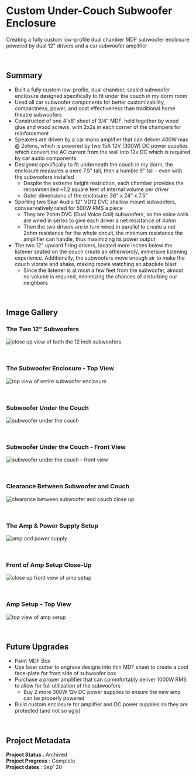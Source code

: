 # Custom Under-Couch Subwoofer Enclosure

Creating a fully custom low-profile dual chamber MDF subwoofer enclosure powered by dual 12" drivers and a car subwoofer amplifier   

<br>

## Summary
 - Built a fully custom low-profile, dual chamber, sealed subwoofer enclosure designed specifically to fit under the couch in my dorm room
 - Used all car subwoofer components for better customizability, compactness, power, and cost effectiveness than traditional home theatre subwoofers
 - Constructed of one 4'x8' sheet of 3/4" MDF, held together by wood glue and wood screws, with 2x2s in each corner of the champers for reinforcement
 - Speakers are driven by a car mono amplifier that can deliver 400W max @ 2ohms, which is powered by two 15A 12V (300W) DC power supplies which convert the AC current from the wall into 12v DC which is required by car audio components
 - Designed specifically to fit underneath the couch in my dorm, the enclosure measures a mere 7.5" tall, then a humble 9" tall - even with the subwoofers installed
   - Despite the extreme height restriction, each chamber provides the recommended ~1.2 square feet of internal volume per driver 
   - Outer dimensions of the enclosure: 36" x 24" x 7.5"
 - Sporting two Skar Audio 12" VD12 DVC shallow mount subwoofers, convservatively rated for 500W RMS a piece
   - They are 2ohm DVC (Dual Voice Coil) subwoofers, so the voice coils are wired in series to give each driver a net resistance of 4ohm
   - Then the two drivers are in turn wired in parallel to create a net 2ohm resistance for the whole circuit, the minimum resistance the amplifier can handle, thus maximizing its power output
 - The two 12" upward firing drivers, located mere inches below the listener seated on the couch create an otherwordly, immersive listening experience. Additionally, the subwoofers move enough air to make the couch vibrate and shake, making movie watching an absolute blast
   - Since the listener is at most a few feet from the subwoofer, almost no volume is required, minimizing the chances of disturbing our neighbors

<br>

## Image Gallery

### The Two 12" Subwoofers
![close up view of both the 12 inch subwoofers](https://github.com/a-dubs/under-couch-dorm-subwoofer/blob/master/image_gallery/sub_top_angle_view.jpg)

<br>

### The Subwoofer Enclosure - Top View
![top view of entire subwoofer enclosure](https://github.com/a-dubs/under-couch-dorm-subwoofer/blob/master/image_gallery/sub_top_view.jpg)

<br>

### Subwoofer Under the Couch
![subwoofer under the couch](https://github.com/a-dubs/under-couch-dorm-subwoofer/blob/master/image_gallery/sub_under_couch_side_angle_view.jpg)

<br>

### Subwoofer Under the Couch - Front View
![subwoofer under the couch - front view](https://github.com/a-dubs/under-couch-dorm-subwoofer/blob/master/image_gallery/sub_under_couch_front_view.jpg)

<br>

### Clearance Between Subwoofer and Couch 
![clearance between subwoofer and couch close up](https://github.com/a-dubs/under-couch-dorm-subwoofer/blob/master/image_gallery/sub_under_couch_clearance.jpg)

<br>

### The Amp & Power Supply Setup
![amp and power supply](https://github.com/a-dubs/under-couch-dorm-subwoofer/blob/master/image_gallery/amp_side_angle_iew.jpg)

<br>

### Front of Amp Setup Close-Up 
![close up front view of amp setup](https://github.com/a-dubs/under-couch-dorm-subwoofer/blob/master/image_gallery/amp_front_view.jpg)

<br>

### Amp Setup - Top View 
![top view of amp setup](https://github.com/a-dubs/under-couch-dorm-subwoofer/blob/master/image_gallery/amp_top_view.jpg)

<br>

## Future Upgrades
 - Paint MDF Box
 - Use laser cutter to engrave designs into thin MDF sheet to create a cool face-plate for front side of subwoofer box
 - Purchase a proper amplifier that can commfortably deliver 1000W RMS to allow for full utilization of the subwoofers
   - Buy 2 more 300W 12v DC power supplies to ensure the new amp can be properly powered
 - Build custom enclosure for amplifier and DC power supplies so they are protected (and not so ugly)

<br>

## Project Metadata

**Project Status** : Archived   
**Project Progress** : Complete   
**Project dates** : Sep' 20   

